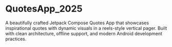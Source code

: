 # QuotesApp_2025
A beautifully crafted Jetpack Compose Quotes App that showcases inspirational quotes with dynamic visuals in a reels-style vertical pager. Built with clean architecture, offline support, and modern Android development practices.
